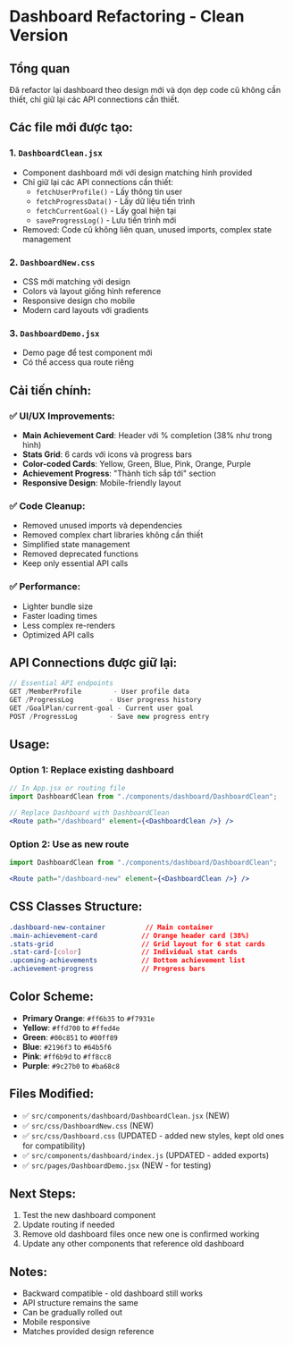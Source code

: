 # Dashboard Refactoring - Clean Version

## Tổng quan
Đã refactor lại dashboard theo design mới và dọn dẹp code cũ không cần thiết, chỉ giữ lại các API connections cần thiết.

## Các file mới được tạo:

### 1. `DashboardClean.jsx`
- Component dashboard mới với design matching hình provided
- Chỉ giữ lại các API connections cần thiết:
  - `fetchUserProfile()` - Lấy thông tin user
  - `fetchProgressData()` - Lấy dữ liệu tiến trình
  - `fetchCurrentGoal()` - Lấy goal hiện tại
  - `saveProgressLog()` - Lưu tiến trình mới
- Removed: Code cũ không liên quan, unused imports, complex state management

### 2. `DashboardNew.css`
- CSS mới matching với design
- Colors và layout giống hình reference
- Responsive design cho mobile
- Modern card layouts với gradients

### 3. `DashboardDemo.jsx`
- Demo page để test component mới
- Có thể access qua route riêng

## Cải tiến chính:

### ✅ UI/UX Improvements:
- **Main Achievement Card**: Header với % completion (38% như trong hình)
- **Stats Grid**: 6 cards với icons và progress bars
- **Color-coded Cards**: Yellow, Green, Blue, Pink, Orange, Purple
- **Achievement Progress**: "Thành tích sắp tới" section
- **Responsive Design**: Mobile-friendly layout

### ✅ Code Cleanup:
- Removed unused imports và dependencies
- Removed complex chart libraries không cần thiết
- Simplified state management
- Removed deprecated functions
- Keep only essential API calls

### ✅ Performance:
- Lighter bundle size
- Faster loading times
- Less complex re-renders
- Optimized API calls

## API Connections được giữ lại:

```javascript
// Essential API endpoints
GET /MemberProfile        - User profile data
GET /ProgressLog         - User progress history  
GET /GoalPlan/current-goal - Current user goal
POST /ProgressLog        - Save new progress entry
```

## Usage:

### Option 1: Replace existing dashboard
```jsx
// In App.jsx or routing file
import DashboardClean from "./components/dashboard/DashboardClean";

// Replace Dashboard with DashboardClean
<Route path="/dashboard" element={<DashboardClean />} />
```

### Option 2: Use as new route
```jsx
import DashboardClean from "./components/dashboard/DashboardClean";

<Route path="/dashboard-new" element={<DashboardClean />} />
```

## CSS Classes Structure:

```css
.dashboard-new-container          // Main container
.main-achievement-card           // Orange header card (38%)
.stats-grid                      // Grid layout for 6 stat cards
.stat-card-[color]               // Individual stat cards
.upcoming-achievements           // Bottom achievement list
.achievement-progress            // Progress bars
```

## Color Scheme:
- **Primary Orange**: `#ff6b35` to `#f7931e`
- **Yellow**: `#ffd700` to `#ffed4e`  
- **Green**: `#00c851` to `#00ff89`
- **Blue**: `#2196f3` to `#64b5f6`
- **Pink**: `#ff6b9d` to `#ff8cc8`
- **Purple**: `#9c27b0` to `#ba68c8`

## Files Modified:
- ✅ `src/components/dashboard/DashboardClean.jsx` (NEW)
- ✅ `src/css/DashboardNew.css` (NEW)
- ✅ `src/css/Dashboard.css` (UPDATED - added new styles, kept old ones for compatibility)
- ✅ `src/components/dashboard/index.js` (UPDATED - added exports)
- ✅ `src/pages/DashboardDemo.jsx` (NEW - for testing)

## Next Steps:
1. Test the new dashboard component
2. Update routing if needed
3. Remove old dashboard files once new one is confirmed working
4. Update any other components that reference old dashboard

## Notes:
- Backward compatible - old dashboard still works
- API structure remains the same
- Can be gradually rolled out
- Mobile responsive
- Matches provided design reference
